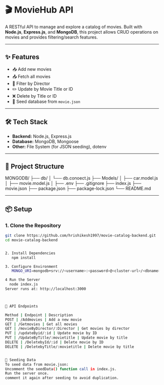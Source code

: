 # 🎬 MovieHub API

A RESTful API to manage and explore a catalog of movies. Built with **Node.js**, **Express.js**, and **MongoDB**, this project allows CRUD operations on movies and provides filtering/search features.

---

## ✨ Features

- 📥 Add new movies
- 📤 Fetch all movies
- 🎯 Filter by Director
- ✏️ Update by Movie Title or ID
- ❌ Delete by Title or ID
- 🌱 Seed database from `movie.json`

---

## 🛠️ Tech Stack

- **Backend:** Node.js, Express.js
- **Database:** MongoDB, Mongoose
- **Other:** File System (for JSON seeding), dotenv

---

## 📁 Project Structure

MONGODB/ ├── db/ │ └── db.conoect.js ├── Models/ │ ├── car.model.js │ ├── movie.model.js │  ├── .env ├── .gitignore ├── index.js ├── movie.json ├── package.json ├── package-lock.json └── README.md




---

## 📦 Setup

### 1. Clone the Repository

```bash
git clone https://github.com/hrishikesh1997/movie-catalog-backend.git
cd movie-catalog-backend


2. Install Dependencies
   npm install

3. Configure Environment
   MONGO_URI=mongodb+srv://<username>:<password>@<cluster-url>/<dbname>?retryWrites=true&w=majority

4 Run the Server
  node index.js
Server runs at: http://localhost:3000



📮 API Endpoints

Method | Endpoint | Description
POST | /Addmovies | Add a new movie
GET | /Getmovies | Get all movies
GET | /movieByDirector/:Director | Get movies by director
PUT | /updateByid/:id | Update movie by ID
PUT | /UpdateByTitle/:movietitle | Update movie by title
DELETE | /DeletebyId/:id | Delete movie by ID
DELETE | /DeletebyTitle/:movietitle | Delete movie by title


🌱 Seeding Data
To seed data from movie.json:
Uncomment the seedData() function call in index.js.
Run the server once.
comment it again after seeding to avoid duplication.


